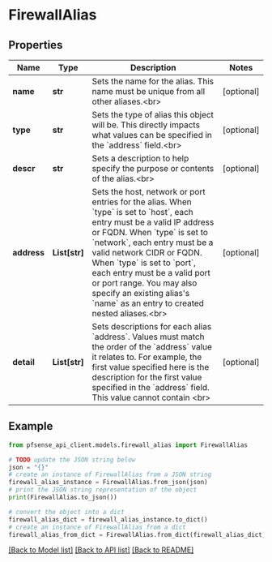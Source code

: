 # FirewallAlias


## Properties

Name | Type | Description | Notes
------------ | ------------- | ------------- | -------------
**name** | **str** | Sets the name for the alias. This name must be unique from all other aliases.&lt;br&gt; | [optional] 
**type** | **str** | Sets the type of alias this object will be. This directly impacts what values can be                 specified in the &#x60;address&#x60; field.&lt;br&gt; | [optional] 
**descr** | **str** | Sets a description to help specify the purpose or contents of the alias.&lt;br&gt; | [optional] 
**address** | **List[str]** | Sets the host, network or port entries for the alias. When &#x60;type&#x60; is set to &#x60;host&#x60;, each                 entry must be a valid IP address or FQDN. When &#x60;type&#x60; is set to &#x60;network&#x60;, each entry must be a valid                 network CIDR or FQDN. When &#x60;type&#x60; is set to &#x60;port&#x60;, each entry must be a valid port or port range. You                 may also specify an existing alias&#39;s &#x60;name&#x60; as an entry to created nested aliases.&lt;br&gt; | [optional] 
**detail** | **List[str]** | Sets descriptions for each alias &#x60;address&#x60;. Values must match the order of the &#x60;address&#x60;                  value it relates to. For example, the first value specified here is the description for the first                 value specified in the &#x60;address&#x60; field. This value cannot contain &lt;br&gt; | [optional] 

## Example

```python
from pfsense_api_client.models.firewall_alias import FirewallAlias

# TODO update the JSON string below
json = "{}"
# create an instance of FirewallAlias from a JSON string
firewall_alias_instance = FirewallAlias.from_json(json)
# print the JSON string representation of the object
print(FirewallAlias.to_json())

# convert the object into a dict
firewall_alias_dict = firewall_alias_instance.to_dict()
# create an instance of FirewallAlias from a dict
firewall_alias_from_dict = FirewallAlias.from_dict(firewall_alias_dict)
```
[[Back to Model list]](../README.md#documentation-for-models) [[Back to API list]](../README.md#documentation-for-api-endpoints) [[Back to README]](../README.md)


